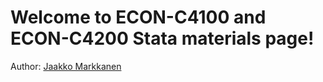 # Welcome to ECON-C4100 and ECON-C4200 Stata materials page!

Author: [Jaakko Markkanen](mailto:jaakko.m.markkanen@aalto.fi)


